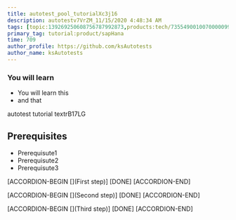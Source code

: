 ```yaml
---
title: autotest_pool_tutorialXc3j16
description: autotestv7VrZM_11/15/2020 4:48:34 AM
tags: [topic:139269250608756787992873,products:tech/73554900100700000996,tutorial:experience/advanced]
primary_tag: tutorial:product/sapHana
time: 709
author_profile: https://github.com/ksAutotests
author_name: ksAutotests
---
```

### You will learn
- You will learn this
- and that

autotest tutorial textrB17LG

## Prerequisites
- Prerequisute1
- Prerequisute2
- Prerequisute3

[ACCORDION-BEGIN [](First step)]
[DONE]
[ACCORDION-END]

[ACCORDION-BEGIN [](Second step)]
[DONE]
[ACCORDION-END]

[ACCORDION-BEGIN [](Third step)]
[DONE]
[ACCORDION-END]

